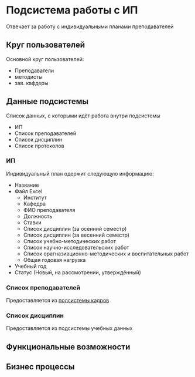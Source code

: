 # Подсистема работы с ИП

Отвечает за работу с индивидуальными планами преподавателей

## Круг пользователей

Основной круг пользователей:

* Преподаватели
* методисты
* зав. кафдеры

## Данные подсистемы

Список данных, с которыми идёт работа внутри подсистемы

* ИП
* Список преподавателей
* Список дисциплин
* Список протоколов

### ИП

Индивидуальный план одержит следующую информацию:

* Название
* Файл Excel
  * Институт 
  * Кафедра
  * ФИО преподавателя
  * Должность
  * Ставки
  * Список дисциплин (за осенний семестр)
  * Список дисциплин (за весенний семестр)
  * Список учебно-методических работ
  * Список научно-исследовательских работ
  * Список орагназиационно-методических и воспитательных работ
  * Общая годовая нагрузка
* Учебный год
* Статус (Новый, на рассмотрении, утверждённый)





### Список преподавателей

Предоставляется из [подсистемы кадров](../Служебные/Подсистема_кадров.md)





### Список дисциплин

Предоставляется из подсистемы учебных данных





## Функциональные возможности





## Бизнес процессы



